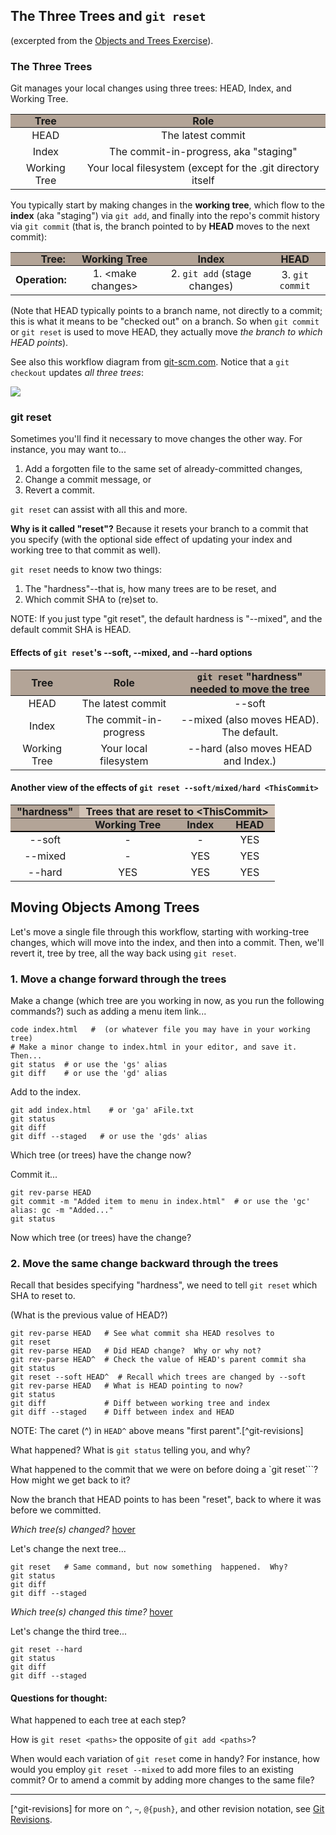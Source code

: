 ## The Three Trees and `git reset`
(excerpted from the [Objects and Trees Exercise](/objects-and-trees-exercise.md)).

### The Three Trees

Git manages your local changes using three trees: HEAD, Index, and Working Tree.

| **Tree** | **Role** |
| ---- | ---- |
| HEAD | The latest commit |
| Index | The commit-in-progress, aka "staging" |
| Working Tree | Your local filesystem (except for the .git directory itself |

You typically start by making changes in the __working tree__, which flow to the __index__ (aka "staging") via `git add`, and finally into the repo's commit history via `git commit` (that is, the branch pointed to by __HEAD__ moves to the next commit):


| __Tree:__ | **Working Tree** | **Index** | **HEAD** |
| --: | ---- | ---- | ---- |
| __Operation:__ | 1. \<make changes\> | 2. `git add` (stage changes) | 3. `git commit`

(Note that HEAD typically points to a branch name, not directly to a commit; this is what it means to be "checked out" on a branch.  So when `git commit` or `git reset` is used to move HEAD, they actually move _the branch to which HEAD points_).

See also this workflow diagram from [git-scm.com](https://git-scm.com/book/en/v2/Git-Tools-Reset-Demystified).  Notice that a `git checkout` updates _all three trees_:

![](https://git-scm.com/book/en/v2/images/reset-workflow.png)

### git reset

Sometimes you'll find it necessary to move changes the other way.  For instance, you may want to...
1. Add a forgotten file to the same set of already-committed changes,
2. Change a commit message, or
3. Revert a commit.

`git reset` can assist with all this and more.

**Why is it called "reset"?**  Because it resets your branch to a commit that you specify (with the optional side effect of updating your index and working tree to that commit as well).

`git reset` needs to know two things:
1. The "hardness"--that is, how many trees are to be reset, and
2. Which commit SHA to (re)set to.

NOTE: If you just type "git reset", the default hardness is "\--mixed", and the default commit SHA is HEAD.

#### Effects of `git reset`'s \--soft, \--mixed, and \--hard options
| Tree | Role | `git reset` "hardness"<br>needed to move the tree |
| ---- | ---- | ---- |
| HEAD | The latest commit | \--soft |
| Index | The commit-in-progress | \--mixed (also moves HEAD). The default.
| Working Tree | Your local filesystem | \--hard (also moves HEAD and Index.)

#### Another view of the effects of `git reset --soft/mixed/hard <ThisCommit>`

<style>
  /* For the git-versus-github table */
  td { text-align: center; }
  tr.bb { border-bottom: 2px solid black !important; }
  .bb table { border-collapse:collapse; }
  th {
    background-color: #b3a497;
    padding: 0 10px 0 10px;
  }
  th.thcolspan { background-color: #d3c4b7; }
</style>

<!-- Github Markdown doesn't do colspan -->
<table class="bb">
<tr><th>"hardness"</th><th class="thcolspan" colspan="3">Trees that are reset to &lt;ThisCommit&gt;</th></tr>
<tr class="bb"><th></th><th>Working Tree</th><th>Index</th><th>HEAD</th></tr>
<tr><td>--soft</td><td>-</td><td>-</td><td>YES</td></tr>
<tr><td>--mixed</td><td>-</td><td>YES</td><td>YES</td></tr>
<tr><td>--hard</td><td>YES</td><td>YES</td><td>YES</td></tr>
</table>

## Moving Objects Among Trees

Let's move a single file through this workflow, starting with working-tree changes, which will move into the index, and then into a commit.  Then, we'll revert it, tree by tree, all the way back using `git reset`.

### 1. Move a change forward through the trees

Make a change (which tree are you working in now, as you run the following commands?) such as adding a menu item link...
```
code index.html   #  (or whatever file you may have in your working tree)
# Make a minor change to index.html in your editor, and save it. Then...
git status  # or use the 'gs' alias
git diff    # or use the 'gd' alias
```

Add to the index.
```
git add index.html    # or 'ga' aFile.txt
git status
git diff
git diff --staged   # or use the 'gds' alias
```

Which tree (or trees) have the change now?

Commit it...
```
git rev-parse HEAD
git commit -m "Added item to menu in index.html"  # or use the 'gc' alias: gc -m "Added..."
git status
```

Now which tree (or trees) have the change?

### 2. Move the same change backward through the trees

Recall that besides specifying "hardness", we need to tell `git reset` which SHA to reset to.

(What is the previous value of HEAD?)
```
git rev-parse HEAD   # See what commit sha HEAD resolves to
git reset
git rev-parse HEAD   # Did HEAD change?  Why or why not?
git rev-parse HEAD^  # Check the value of HEAD's parent commit sha
git status
git reset --soft HEAD^  # Recall which trees are changed by --soft
git rev-parse HEAD   # What is HEAD pointing to now?
git status
git diff             # Diff between working tree and index
git diff --staged    # Diff between index and HEAD
```
NOTE: The caret (^) in `HEAD^` above means "first parent".[^git-revisions]

What happened?  What is `git status` telling you, and why?

What happened to the commit that we were on before doing a `git reset```?  How might we get back to it?

Now the branch that HEAD points to has been "reset", back to where it was before we committed.

_Which tree(s) changed?_ [hover](./doesnotexist.jpg, "Because we used --soft, only the HEAD tree moved. Working tree and index are untouched.")

Let's change the next tree...
```
git reset   # Same command, but now something  happened.  Why?
git status
git diff
git diff --staged
```

_Which tree(s) changed this time?_ [hover](./doesnotexist.jpg, "We ran 'git reset' with no arguments, which means the default sha is HEAD; so the HEAD tree stayed the same (did not move).
We also ran 'git reset' with no options, which means the default is --mixed.  Therefore, the index has been updated to match HEAD.
The working tree is still untouched.")

Let's change the third tree...
```
git reset --hard
git status
git diff
git diff --staged
```

#### Questions for thought:

What happened to each tree at each step?

How is `git reset <paths>` the opposite of `git add <paths>`?

When would each variation of `git reset` come in handy?  For instance, how would you employ `git reset --mixed` to add more files to an existing commit?  Or to amend a commit by adding more changes to the same file?

---
[^git-revisions] for more on `^`, `~`, `@{push}`, and other revision notation, see [Git Revisions](https://git-scm.com/docs/revisions).

